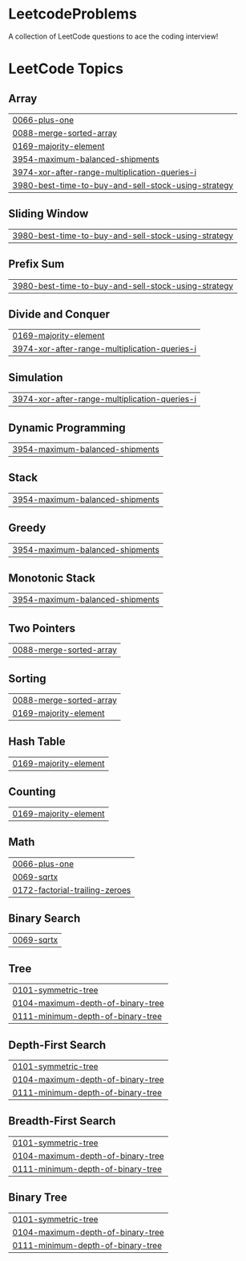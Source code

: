 # LeetcodeProblems
A collection of LeetCode questions to ace the coding interview! 

<!---LeetCode Topics Start-->
# LeetCode Topics
## Array
|  |
| ------- |
| [0066-plus-one](https://github.com/slumio/LeetcodeProblems/tree/master/0066-plus-one) |
| [0088-merge-sorted-array](https://github.com/slumio/LeetcodeProblems/tree/master/0088-merge-sorted-array) |
| [0169-majority-element](https://github.com/slumio/LeetcodeProblems/tree/master/0169-majority-element) |
| [3954-maximum-balanced-shipments](https://github.com/slumio/LeetcodeProblems/tree/master/3954-maximum-balanced-shipments) |
| [3974-xor-after-range-multiplication-queries-i](https://github.com/slumio/LeetcodeProblems/tree/master/3974-xor-after-range-multiplication-queries-i) |
| [3980-best-time-to-buy-and-sell-stock-using-strategy](https://github.com/slumio/LeetcodeProblems/tree/master/3980-best-time-to-buy-and-sell-stock-using-strategy) |
## Sliding Window
|  |
| ------- |
| [3980-best-time-to-buy-and-sell-stock-using-strategy](https://github.com/slumio/LeetcodeProblems/tree/master/3980-best-time-to-buy-and-sell-stock-using-strategy) |
## Prefix Sum
|  |
| ------- |
| [3980-best-time-to-buy-and-sell-stock-using-strategy](https://github.com/slumio/LeetcodeProblems/tree/master/3980-best-time-to-buy-and-sell-stock-using-strategy) |
## Divide and Conquer
|  |
| ------- |
| [0169-majority-element](https://github.com/slumio/LeetcodeProblems/tree/master/0169-majority-element) |
| [3974-xor-after-range-multiplication-queries-i](https://github.com/slumio/LeetcodeProblems/tree/master/3974-xor-after-range-multiplication-queries-i) |
## Simulation
|  |
| ------- |
| [3974-xor-after-range-multiplication-queries-i](https://github.com/slumio/LeetcodeProblems/tree/master/3974-xor-after-range-multiplication-queries-i) |
## Dynamic Programming
|  |
| ------- |
| [3954-maximum-balanced-shipments](https://github.com/slumio/LeetcodeProblems/tree/master/3954-maximum-balanced-shipments) |
## Stack
|  |
| ------- |
| [3954-maximum-balanced-shipments](https://github.com/slumio/LeetcodeProblems/tree/master/3954-maximum-balanced-shipments) |
## Greedy
|  |
| ------- |
| [3954-maximum-balanced-shipments](https://github.com/slumio/LeetcodeProblems/tree/master/3954-maximum-balanced-shipments) |
## Monotonic Stack
|  |
| ------- |
| [3954-maximum-balanced-shipments](https://github.com/slumio/LeetcodeProblems/tree/master/3954-maximum-balanced-shipments) |
## Two Pointers
|  |
| ------- |
| [0088-merge-sorted-array](https://github.com/slumio/LeetcodeProblems/tree/master/0088-merge-sorted-array) |
## Sorting
|  |
| ------- |
| [0088-merge-sorted-array](https://github.com/slumio/LeetcodeProblems/tree/master/0088-merge-sorted-array) |
| [0169-majority-element](https://github.com/slumio/LeetcodeProblems/tree/master/0169-majority-element) |
## Hash Table
|  |
| ------- |
| [0169-majority-element](https://github.com/slumio/LeetcodeProblems/tree/master/0169-majority-element) |
## Counting
|  |
| ------- |
| [0169-majority-element](https://github.com/slumio/LeetcodeProblems/tree/master/0169-majority-element) |
## Math
|  |
| ------- |
| [0066-plus-one](https://github.com/slumio/LeetcodeProblems/tree/master/0066-plus-one) |
| [0069-sqrtx](https://github.com/slumio/LeetcodeProblems/tree/master/0069-sqrtx) |
| [0172-factorial-trailing-zeroes](https://github.com/slumio/LeetcodeProblems/tree/master/0172-factorial-trailing-zeroes) |
## Binary Search
|  |
| ------- |
| [0069-sqrtx](https://github.com/slumio/LeetcodeProblems/tree/master/0069-sqrtx) |
## Tree
|  |
| ------- |
| [0101-symmetric-tree](https://github.com/slumio/LeetcodeProblems/tree/master/0101-symmetric-tree) |
| [0104-maximum-depth-of-binary-tree](https://github.com/slumio/LeetcodeProblems/tree/master/0104-maximum-depth-of-binary-tree) |
| [0111-minimum-depth-of-binary-tree](https://github.com/slumio/LeetcodeProblems/tree/master/0111-minimum-depth-of-binary-tree) |
## Depth-First Search
|  |
| ------- |
| [0101-symmetric-tree](https://github.com/slumio/LeetcodeProblems/tree/master/0101-symmetric-tree) |
| [0104-maximum-depth-of-binary-tree](https://github.com/slumio/LeetcodeProblems/tree/master/0104-maximum-depth-of-binary-tree) |
| [0111-minimum-depth-of-binary-tree](https://github.com/slumio/LeetcodeProblems/tree/master/0111-minimum-depth-of-binary-tree) |
## Breadth-First Search
|  |
| ------- |
| [0101-symmetric-tree](https://github.com/slumio/LeetcodeProblems/tree/master/0101-symmetric-tree) |
| [0104-maximum-depth-of-binary-tree](https://github.com/slumio/LeetcodeProblems/tree/master/0104-maximum-depth-of-binary-tree) |
| [0111-minimum-depth-of-binary-tree](https://github.com/slumio/LeetcodeProblems/tree/master/0111-minimum-depth-of-binary-tree) |
## Binary Tree
|  |
| ------- |
| [0101-symmetric-tree](https://github.com/slumio/LeetcodeProblems/tree/master/0101-symmetric-tree) |
| [0104-maximum-depth-of-binary-tree](https://github.com/slumio/LeetcodeProblems/tree/master/0104-maximum-depth-of-binary-tree) |
| [0111-minimum-depth-of-binary-tree](https://github.com/slumio/LeetcodeProblems/tree/master/0111-minimum-depth-of-binary-tree) |
<!---LeetCode Topics End-->